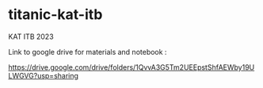 # titanic-kat-itb
KAT ITB 2023

Link to google drive for materials and notebook : 

https://drive.google.com/drive/folders/1QvvA3G5Tm2UEEpstShfAEWby19ULWGVG?usp=sharing
